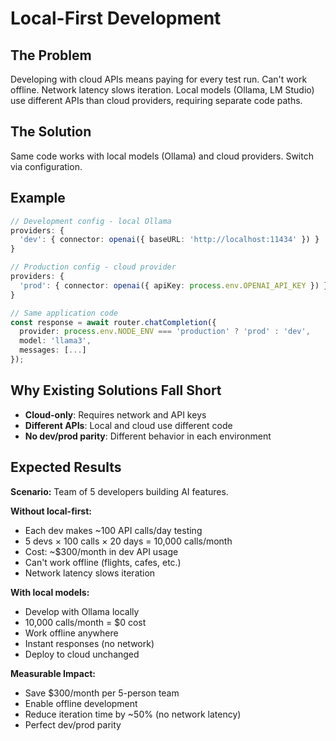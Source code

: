 # Local-First Development

## The Problem

Developing with cloud APIs means paying for every test run. Can't work offline. Network latency slows iteration. Local models (Ollama, LM Studio) use different APIs than cloud providers, requiring separate code paths.

## The Solution

Same code works with local models (Ollama) and cloud providers. Switch via configuration.

## Example

```typescript
// Development config - local Ollama
providers: {
  'dev': { connector: openai({ baseURL: 'http://localhost:11434' }) }
}

// Production config - cloud provider
providers: {
  'prod': { connector: openai({ apiKey: process.env.OPENAI_API_KEY }) }
}

// Same application code
const response = await router.chatCompletion({
  provider: process.env.NODE_ENV === 'production' ? 'prod' : 'dev',
  model: 'llama3',
  messages: [...]
});
```

## Why Existing Solutions Fall Short

- **Cloud-only**: Requires network and API keys
- **Different APIs**: Local and cloud use different code
- **No dev/prod parity**: Different behavior in each environment

## Expected Results

**Scenario:** Team of 5 developers building AI features.

**Without local-first:**
- Each dev makes ~100 API calls/day testing
- 5 devs × 100 calls × 20 days = 10,000 calls/month
- Cost: ~$300/month in dev API usage
- Can't work offline (flights, cafes, etc.)
- Network latency slows iteration

**With local models:**
- Develop with Ollama locally
- 10,000 calls/month = $0 cost
- Work offline anywhere
- Instant responses (no network)
- Deploy to cloud unchanged

**Measurable Impact:**
- Save $300/month per 5-person team
- Enable offline development
- Reduce iteration time by ~50% (no network latency)
- Perfect dev/prod parity
